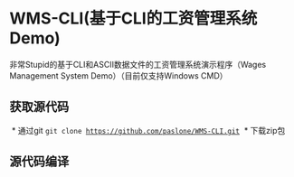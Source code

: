 # WMS-CLI(基于CLI的工资管理系统Demo)
非常Stupid的基于CLI和ASCII数据文件的工资管理系统演示程序（Wages Management System Demo）（目前仅支持Windows CMD）</p>
## 获取源代码
  * 通过git
      <code>git clone https://github.com/paslone/WMS-CLI.git</code>
  * 下载zip包
## 源代码编译
